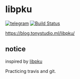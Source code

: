 # libpku


[![telegram](https://img.shields.io/badge/chat-telegram-brightgreen.svg?style=flat-square)](https://t.me/CoderTonyChan)
[![Build Status](https://travis-ci.org/CoderTonyChan/libpku.svg?branch=master)](https://travis-ci.org/CoderTonyChan/libpku)

https://blog.tonystudio.ml/libpku/

## notice

inspired by [libpku](https://github.com/lib-pku/libpku)

Practicing travis and git.
